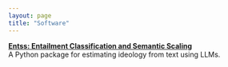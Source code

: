 ```yaml
---
layout: page
title: "Software"
---
```


[**Entss: Entailment Classification and Semantic Scaling**](https://github.com/MLBurnham/entss)  
A Python package for estimating ideology from text using LLMs.